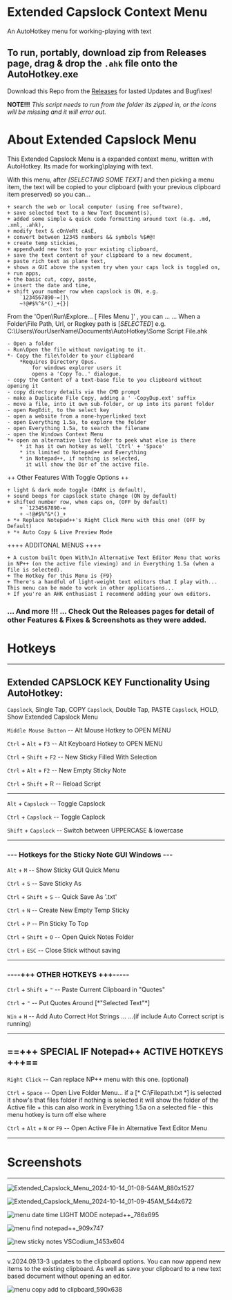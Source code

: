 # Extended Capslock Context Menu
An AutoHotkey menu for working-playing with text

## To run, portably, download zip from Releases page, drag & drop the `.ahk` file onto the AutoHotkey.exe

Download this Repo from the [Releases](https://github.com/indigofairyx/Extended_Capslock_Context_Menu/releases) for lasted Updates and Bugfixes!

**NOTE!!!** *This script needs to run from the folder its zipped in, or the icons will be missing and it will error out.*


# About Extended Capslock Menu

This Extended Capslock Menu is a expanded context menu, written with AutoHotkey.
Its made for working\playing with text.

With this menu, after *[SELECTING SOME TEXT]* and then picking a menu item, the text will be copied to your clipboard (with your previous clipboard item preserved) so you can...

	+ search the web or local computer (using free software),
	+ save selected text to a New Text Document(s),
	+ added some simple & quick code formatting around text (e.g. .md, .xml, .ahk),
	+ modify text & cOnVeRt cAsE,
 	+ convert between 12345 numbers && symbols %$#@!
	+ create temp stickies,
	+ append\add new text to your existing clipboard,
	+ save the text content of your clipboard to a new document,
	+ paste rich text as plane text,
	+ shows a GUI above the system try when your caps lock is toggled on,
	+ run apps,
	+ the basic cut, copy, paste,
	+ insert the date and time,
	+ shift your number row when capslock is ON, e.g.
		`1234567890-=[]\
		~!@#$%^&*()_+{}|


From the 'Open\Run\Explore...     [ Files Menu ]' , you can ...
... When a Folder\File Path, Url, or Regkey path is [*SELECTED*]
e.g. C:\Users\YourUserName\Documents\AutoHotkey\Some Script File.ahk

	- Open a folder
	- Run\Open the file without navigating to it.
	*- Copy the file\folder to your clipboard
		*Requires Directory Opus.
			for windows explorer users it
			opens a 'Copy To..' dialogue.
	- copy the Content of a text-base file to you clipboard without opening it
	- copy directory details via the CMD prompt
	- make a Duplicate File Copy, adding a ' -CopyDup.ext' suffix
	- move a file, into it own sub-folder, or up into its parent folder
	- open RegEdit, to the select key
	- open a website from a none-hyperlinked text
	- open Everything 1.5a, to explore the folder
	- open Everything 1.5a, to search the filename
	- open the Windows Context Menu
	*+ open an alternative live folder to peek what else is there
		* it has it own hotkey as well 'Ctrl' + 'Space'
		* its limited to Notepad++ and Everything
		* in Notepad++, if nothing is selected,
		  it will show the Dir of the active file.

++ Other Features With Toggle Options ++

	+ light & dark mode toggle (DARK is default),
	+ sound beeps for capslock state change (ON by default)
	+ shifted number row, when caps on, (OFF by default)
		+ `1234567890-=
		+ ~!@#$%^&*()_+
	+ *+ Replace Notepad++'s Right Click Menu with this one! (OFF by Default)
	+ *+ Auto Copy & Live Preview Mode

++++ ADDITONAL MENUS ++++

	+ A custom built Open With\In Alternative Text Editor Menu that works in NP++ (on the active file viewing) and in Everything 1.5a (when a file is selected).
	+ The Hotkey for this Menu is {F9}
	+ There's a handful of light-weight text editors that I play with... This menu can be made to work in other applications...
	+ If you're an AHK enthusiast I recommend adding your own editors.


### ... And more !!! ... Check Out the Releases pages for detail of other Features & Fixes & Screenshots as they were added.


# Hotkeys
***


## Extended CAPSLOCK KEY Functionality Using AutoHotkey:
`Capslock`, Single Tap, COPY
`Capslock`, Double Tap, PASTE
`Capslock`, HOLD, Show Extended Capslock Menu

`Middle Mouse Button` -- Alt Mouse Hotkey to OPEN MENU

`Ctrl` + `Alt` + `F3` -- Alt Keyboard Hotkey to OPEN MENU


  `Ctrl` + `Shift` + `F2` -- New Sticky Filled With Selection
  
  `Ctrl` + `Alt` + `F2` -- New Empty Sticky Note
  
  `Ctrl` + `Shift` + R -- Reload Script
  
--------------------------------------------------

`Alt` + `Capslock` -- Toggle Capslock

`Ctrl` + `Capslock` -- Toggle Caplock

`Shift` + `Capslock` -- Switch between UPPERCASE & lowercase

--------------------------------------------------

### --- Hotkeys for the Sticky Note GUI Windows ---

`Alt` + `M` -- Show Sticky GUI Quick Menu

`Ctrl` + `S` -- Save Sticky As

`Ctrl` + `Shift` + `S` -- Quick Save As '.txt'

`Ctrl` + `N` -- Create New Empty Temp Sticky

`Ctrl` + `P` -- Pin Sticky To Top

`Ctrl` + `Shift` + `O` -- Open Quick Notes Folder

`Ctrl` + `ESC` -- Close Stick without saving

**************************************************

### ----+++ OTHER HOTKEYS +++-----

`Ctrl` + `Shift` + `"` -- Paste Current Clipboard in "Quotes"

`Ctrl` + `"` -- Put Quotes Around \[\*"Selected Text"\*]
 
`Win` + `H` -- Add Auto Correct Hot Strings ...
		 ...(if include Auto Correct script is running)
		 
--------------------------------------------------

## ==+++ SPECIAL IF Notepad++ ACTIVE HOTKEYS +++==

`Right Click` -- Can replace NP++ menu with this one. (optional)

`Ctrl` + `Space` -- Open Live Folder Menu...
	if a \[* C:\Filepath.txt \*] is selected it show's that files folder
	if nothing is selected it will show the folder of the Active file
	+ this can also work in Everything 1.5a on a selected file
	- this menu hotkey is turn off else where
 
`Ctrl` + `Alt` + `N` or `F9` -- Open Active File in Alternative Text Editor Menu

***


# Screenshots
***

![Extended_Capslock_Menu_2024-10-14_01-08-54AM_880x1527](https://github.com/user-attachments/assets/033ab52f-60ff-44c8-96ff-9ce3bd26de8f)

![Extended_Capslock_Menu_2024-10-14_01-09-45AM_544x672](https://github.com/user-attachments/assets/a458c45f-6844-45fa-a1b0-03feb308c3a1)

![menu date time LIGHT MODE notepad++_786x695](https://github.com/user-attachments/assets/e41cd97d-df7b-4358-97e1-e9fa3ea443ab)

![menu find notepad++_909x747](https://github.com/user-attachments/assets/f4f975f5-c17a-487a-ba15-985adb041ecf)

![new sticky notes VSCodium_1453x604](https://github.com/user-attachments/assets/e37ea6ac-1d60-4d2e-874c-4060bdf5572b)




***

v.2024.09.13-3 updates to the clipboard options. You can now append new items to the existing clipboard. As well as save your clipboard to a new text based document without opening an editor. 


![menu copy add to clipboard_590x638](https://github.com/user-attachments/assets/bb542dea-0c4d-4778-a98c-2a99a7e2eed5)


